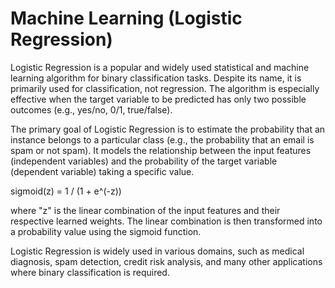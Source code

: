 # Machine Learning (Logistic Regression)

Logistic Regression is a popular and widely used statistical and machine learning algorithm for binary classification tasks. Despite its name, it is primarily used for classification, not regression. The algorithm is especially effective when the target variable to be predicted has only two possible outcomes (e.g., yes/no, 0/1, true/false).

The primary goal of Logistic Regression is to estimate the probability that an instance belongs to a particular class (e.g., the probability that an email is spam or not spam). It models the relationship between the input features (independent variables) and the probability of the target variable (dependent variable) taking a specific value.

sigmoid(z) = 1 / (1 + e^(-z))

where "z" is the linear combination of the input features and their respective learned weights. The linear combination is then transformed into a probability value using the sigmoid function. 

Logistic Regression is widely used in various domains, such as medical diagnosis, spam detection, credit risk analysis, and many other applications where binary classification is required.
